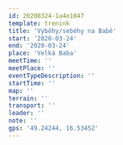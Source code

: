 ```yaml
---
id: 20200324-1a4e1047
template: trenink
title: 'Výběhy/seběhy na Babě'
start: '2020-03-24'
end: '2020-03-24'
place: 'Velká Baba'
meetTime: ''
meetPlace: ''
eventTypeDescription: ''
startTime: ''
map: ''
terrain: ''
transport: ''
leader: ''
note: ''
gps: '49.24244, 16.53452'
---
```

